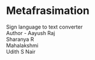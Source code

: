 # Metafrasimation
Sign language to text converter
<br>
Author - Aayush Raj
<br>Sharanya R
<br>Mahalakshmi
<br>
Udith S Nair
